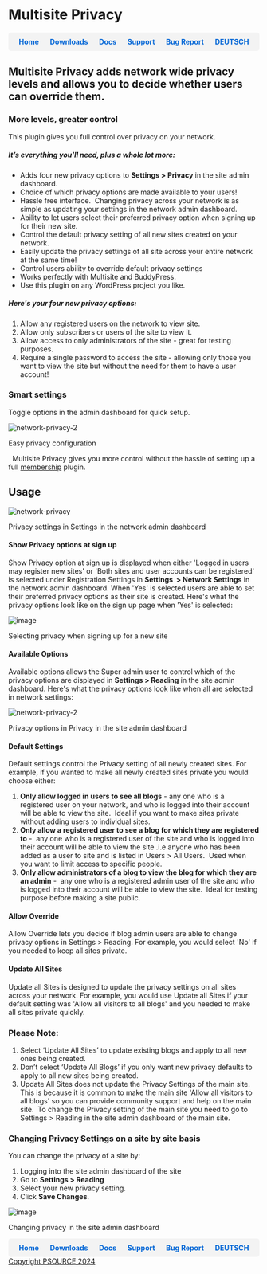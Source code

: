 # Multisite Privacy

<div style="display: flex; justify-content: space-around; background-color: #f3f3f3; padding: 10px; border-radius: 5px;">
  <a href="https://cp-psource.github.io/ps-multisite-privacy/" style="text-decoration: none; color: #0366d6; font-weight: bold;">Home</a>
  <a href="https://github.com/cp-psource/ps-multisite-privacy/releases" style="text-decoration: none; color: #0366d6; font-weight: bold;">Downloads</a>
  <a href="https://github.com/cp-psource/ps-multisite-privacy/wiki" style="text-decoration: none; color: #0366d6; font-weight: bold;">Docs</a>
  <a href="https://github.com/cp-psource/ps-multisite-privacy/discussions" style="text-decoration: none; color: #0366d6; font-weight: bold;">Support</a>
  <a href="https://github.com/cp-psource/ps-multisite-privacy/issues" style="text-decoration: none; color: #0366d6; font-weight: bold;">Bug Report</a>
  <a href="https://cp-psource.github.io/ps-multisite-privacy/readme-de.html" style="text-decoration: none; color: #0366d6; font-weight: bold;">DEUTSCH</a> 
</div>

## Multisite Privacy adds network wide privacy levels and allows you to decide whether users can override them.

### More levels, greater control

This plugin gives you full control over privacy on your network.  

##### It’s everything you'll need, plus a whole lot more:

*   Adds four new privacy options to **Settings > Privacy** in the site admin dashboard.
*   Choice of which privacy options are made available to your users!
*   Hassle free interface.  Changing privacy across your network is as simple as updating your settings in the network admin dashboard.
*   Ability to let users select their preferred privacy option when signing up for their new site.
*   Control the default privacy setting of all new sites created on your network.
*   Easily update the privacy settings of all site across your entire network at the same time!
*   Control users ability to override default privacy settings
*   Works perfectly with Multisite and BuddyPress.
*   Use this plugin on any WordPress project you like.

##### Here's your four new privacy options:

1.  Allow any registered users on the network to view site.
2.  Allow only subscribers or users of the site to view it.
3.  Allow access to only administrators of the site - great for testing purposes.
4.  Require a single password to access the site - allowing only those you want to view the site but without the need for them to have a user account!

### Smart settings

Toggle options in the admin dashboard for quick setup. 

![network-privacy-2](images/network-privacy-2.png)

 Easy privacy configuration

   Multisite Privacy gives you more control without the hassle of setting up a full [membership](https://cp-psource.github.io/mitgliedschaften-pro/) plugin.

## Usage

![network-privacy](images/network-privacy.png)

 Privacy settings in Settings in the network admin dashboard

#### Show Privacy options at sign up

Show Privacy option at sign up is displayed when either 'Logged in users may register new sites' or 'Both sites and user accounts can be registered' is selected under Registration Settings in **Settings  > Network Settings** in the network admin dashboard. When 'Yes' is selected users are able to set their preferred privacy options as their site is created. Here's what the privacy options look like on the sign up page when 'Yes' is selected: 

![image](images/privacy62.jpg)

 Selecting privacy when signing up for a new site

#### Available Options

Available options allows the Super admin user to control which of the privacy options are displayed in **Settings > Reading** in the site admin dashboard. Here's what the privacy options look like when all are selected in network settings: 

![network-privacy-2](images/network-privacy-2.png)

 Privacy options in Privacy in the site admin dashboard

#### Default Settings

Default settings control the Privacy setting of all newly created sites. For example, if you wanted to make all newly created sites private you would choose either:

1.  **Only allow logged in users to see all blogs** - any one who is a registered user on your network, and who is logged into their account will be able to view the site.  Ideal if you want to make sites private without adding users to individual sites.
2.  **Only allow a registered user to see a blog for which they are registered to** -  any one who is a registered user of the site and who is logged into their account will be able to view the site .i.e anyone who has been added as a user to site and is listed in Users > All Users.  Used when you want to limit access to specific people.
3.  **Only allow administrators of a blog to view the blog for which they are an admin** -  any one who is a registered admin user of the site and who is logged into their account will be able to view the site.  Ideal for testing purpose before making a site public.

#### Allow Override

Allow Override lets you decide if blog admin users are able to change privacy options in Settings > Reading. For example, you would select 'No' if you needed to keep all sites private.

#### Update All Sites

Update all Sites is designed to update the privacy settings on all sites across your network. For example, you would use Update all Sites if your default setting was 'Allow all visitors to all blogs' and you needed to make all sites private quickly.

### Please Note:

1.  Select ‘Update All Sites’ to update existing blogs and apply to all new ones being created.
2.  Don’t select ‘Update All Blogs’ if you only want new privacy defaults to apply to all new sites being created.
3.  Update All Sites does not update the Privacy Settings of the main site.  This is because it is common to make the main site 'Allow all visitors to all blogs' so you can provide community support and help on the main site.  To change the Privacy setting of the main site you need to go to Settings > Reading in the site admin dashboard of the main site.

### Changing Privacy Settings on a site by site basis

You can change the privacy of a site by: 
1. Logging into the site admin dashboard of the site 
2. Go to **Settings > Reading** 
3. Select your new privacy setting. 
4. Click **Save Changes**. 

![image](images/privacy64.jpg)

 Changing privacy in the site admin dashboard

<div style="display: flex; justify-content: space-around; background-color: #f3f3f3; padding: 10px; border-radius: 5px;">
  <a href="https://cp-psource.github.io/ps-multisite-privacy/" style="text-decoration: none; color: #0366d6; font-weight: bold;">Home</a>
  <a href="https://github.com/cp-psource/ps-multisite-privacy/releases" style="text-decoration: none; color: #0366d6; font-weight: bold;">Downloads</a>
  <a href="https://github.com/cp-psource/ps-multisite-privacy/wiki" style="text-decoration: none; color: #0366d6; font-weight: bold;">Docs</a>
  <a href="https://github.com/cp-psource/ps-multisite-privacy/discussions" style="text-decoration: none; color: #0366d6; font-weight: bold;">Support</a>
  <a href="https://github.com/cp-psource/ps-multisite-privacy/issues" style="text-decoration: none; color: #0366d6; font-weight: bold;">Bug Report</a>
  <a href="https://cp-psource.github.io/ps-multisite-privacy/readme-de.html" style="text-decoration: none; color: #0366d6; font-weight: bold;">DEUTSCH</a> 
</div>

<div>
 <a href="https://github.com/cp-psource">Copyright PSOURCE 2024</a>
</div>